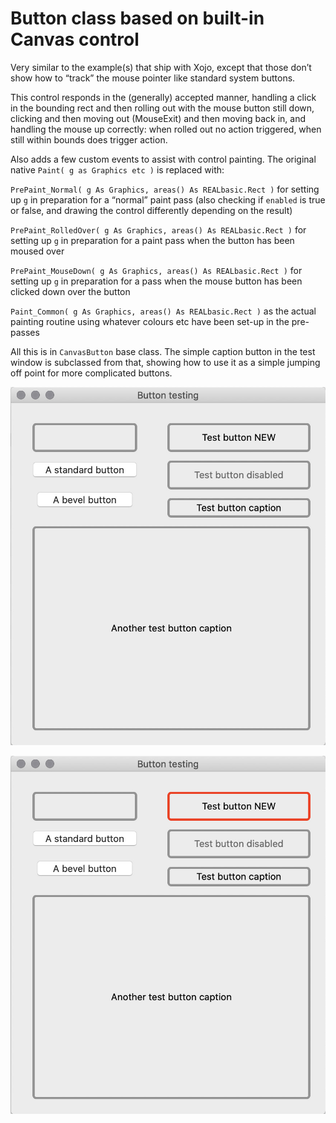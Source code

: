 # Button class based on built-in Canvas control

Very similar to the example(s) that ship with Xojo, except that those don’t show how to “track” the mouse pointer like standard system buttons.

This control responds in the (generally) accepted manner, handling a click in the bounding rect and then rolling out with the mouse button still down, clicking and then moving out (MouseExit) and then moving back in, and handling the mouse up correctly: when rolled out no action triggered, when still within bounds does trigger action.

Also adds a few custom events to assist with control painting. The original native `Paint( g as Graphics etc )` is replaced with:

`PrePaint_Normal( g As Graphics, areas() As REALbasic.Rect )` for setting up `g` in preparation for a “normal” paint pass (also checking if `enabled` is true or false, and drawing the control differently depending on the result)

`PrePaint_RolledOver( g As Graphics, areas() As REALbasic.Rect )` for setting up `g` in preparation for a paint pass when the button has been moused over

`PrePaint_MouseDown( g As Graphics, areas() As REALbasic.Rect )` for setting up `g` in preparation for a pass when the mouse button has been clicked down over the button

`Paint_Common( g As Graphics, areas() As REALbasic.Rect )` as the actual painting routine using whatever colours etc have been set-up in the pre-passes

All this is in `CanvasButton` base class. The simple caption button in the test window is subclassed from that, showing how to use it as a simple jumping off point for more complicated buttons.

![Screenshot of normal states](/screenshots/normal.jpg)

![Screenshot when rolled over](/screenshots/rolled_over.jpg)

